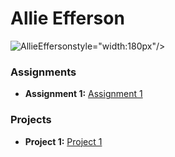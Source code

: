 # Allie Efferson
![AllieEfferson](https://github.com/user-attachments/assets/3367aab9-19d5-4f80-a574-1801f7e20b82)style="width:180px"/>

### Assignments 
- **Assignment 1:** [Assignment 1](http://127.0.0.1:5500/Index.html)
### Projects
- **Project 1:** [Project 1](./Assignments/Assignment_Html.pdf)

